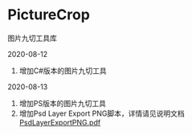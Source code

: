 # PictureCrop
图片九切工具库

2020-08-12
1. 增加C#版本的图片九切工具

2020-08-13 

1. 增加PS版本的图片九切工具
2. 增加Psd Layer Export PNG脚本，详情请见说明文档 [PsdLayerExportPNG.pdf](/PS/Docs/PsdLayerExportPNG.pdf)
